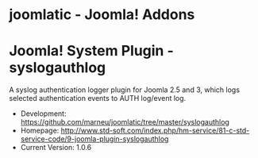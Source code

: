 joomlatic - Joomla! Addons
==========================

# Joomla! System Plugin - syslogauthlog

A syslog authentication logger plugin for Joomla 2.5 and 3, which logs selected authentication events to AUTH log/event log.

- Development: https://github.com/marneu/joomlatic/tree/master/syslogauthlog
- Homepage: http://www.std-soft.com/index.php/hm-service/81-c-std-service-code/9-joomla-plugin-syslogauthlog
- Current Version: 1.0.6
